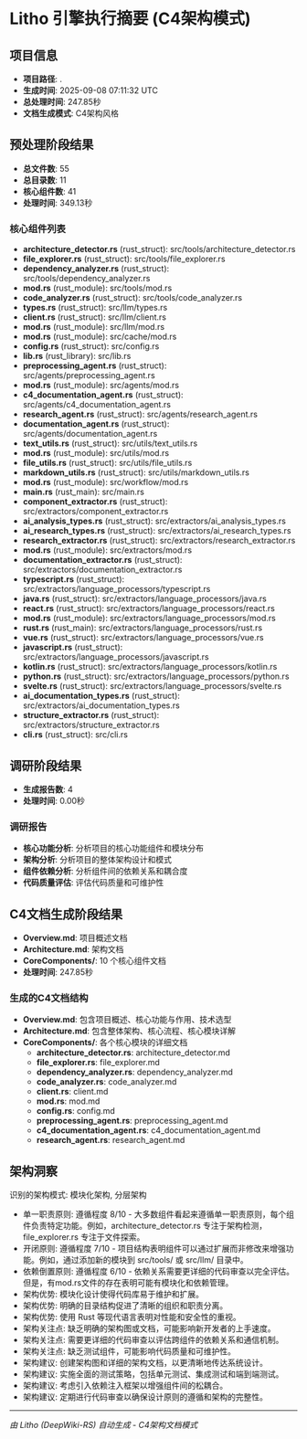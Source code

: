 # Litho 引擎执行摘要 (C4架构模式)

## 项目信息
- **项目路径**: .
- **生成时间**: 2025-09-08 07:11:32 UTC
- **总处理时间**: 247.85秒
- **文档生成模式**: C4架构风格

## 预处理阶段结果
- **总文件数**: 55
- **总目录数**: 11
- **核心组件数**: 41
- **处理时间**: 349.13秒

### 核心组件列表
- **architecture_detector.rs** (rust_struct): src/tools/architecture_detector.rs
- **file_explorer.rs** (rust_struct): src/tools/file_explorer.rs
- **dependency_analyzer.rs** (rust_struct): src/tools/dependency_analyzer.rs
- **mod.rs** (rust_module): src/tools/mod.rs
- **code_analyzer.rs** (rust_struct): src/tools/code_analyzer.rs
- **types.rs** (rust_struct): src/llm/types.rs
- **client.rs** (rust_struct): src/llm/client.rs
- **mod.rs** (rust_module): src/llm/mod.rs
- **mod.rs** (rust_module): src/cache/mod.rs
- **config.rs** (rust_struct): src/config.rs
- **lib.rs** (rust_library): src/lib.rs
- **preprocessing_agent.rs** (rust_struct): src/agents/preprocessing_agent.rs
- **mod.rs** (rust_module): src/agents/mod.rs
- **c4_documentation_agent.rs** (rust_struct): src/agents/c4_documentation_agent.rs
- **research_agent.rs** (rust_struct): src/agents/research_agent.rs
- **documentation_agent.rs** (rust_struct): src/agents/documentation_agent.rs
- **text_utils.rs** (rust_struct): src/utils/text_utils.rs
- **mod.rs** (rust_module): src/utils/mod.rs
- **file_utils.rs** (rust_struct): src/utils/file_utils.rs
- **markdown_utils.rs** (rust_struct): src/utils/markdown_utils.rs
- **mod.rs** (rust_module): src/workflow/mod.rs
- **main.rs** (rust_main): src/main.rs
- **component_extractor.rs** (rust_struct): src/extractors/component_extractor.rs
- **ai_analysis_types.rs** (rust_struct): src/extractors/ai_analysis_types.rs
- **ai_research_types.rs** (rust_struct): src/extractors/ai_research_types.rs
- **research_extractor.rs** (rust_struct): src/extractors/research_extractor.rs
- **mod.rs** (rust_module): src/extractors/mod.rs
- **documentation_extractor.rs** (rust_struct): src/extractors/documentation_extractor.rs
- **typescript.rs** (rust_struct): src/extractors/language_processors/typescript.rs
- **java.rs** (rust_struct): src/extractors/language_processors/java.rs
- **react.rs** (rust_struct): src/extractors/language_processors/react.rs
- **mod.rs** (rust_module): src/extractors/language_processors/mod.rs
- **rust.rs** (rust_main): src/extractors/language_processors/rust.rs
- **vue.rs** (rust_struct): src/extractors/language_processors/vue.rs
- **javascript.rs** (rust_struct): src/extractors/language_processors/javascript.rs
- **kotlin.rs** (rust_struct): src/extractors/language_processors/kotlin.rs
- **python.rs** (rust_struct): src/extractors/language_processors/python.rs
- **svelte.rs** (rust_struct): src/extractors/language_processors/svelte.rs
- **ai_documentation_types.rs** (rust_struct): src/extractors/ai_documentation_types.rs
- **structure_extractor.rs** (rust_struct): src/extractors/structure_extractor.rs
- **cli.rs** (rust_struct): src/cli.rs

## 调研阶段结果
- **生成报告数**: 4
- **处理时间**: 0.00秒

### 调研报告
- **核心功能分析**: 分析项目的核心功能组件和模块分布
- **架构分析**: 分析项目的整体架构设计和模式
- **组件依赖分析**: 分析组件间的依赖关系和耦合度
- **代码质量评估**: 评估代码质量和可维护性

## C4文档生成阶段结果
- **Overview.md**: 项目概述文档
- **Architecture.md**: 架构文档
- **CoreComponents/**: 10 个核心组件文档
- **处理时间**: 247.85秒

### 生成的C4文档结构
- **Overview.md**: 包含项目概述、核心功能与作用、技术选型
- **Architecture.md**: 包含整体架构、核心流程、核心模块详解
- **CoreComponents/**: 各个核心模块的详细文档
    - **architecture_detector.rs**: architecture_detector.md
  - **file_explorer.rs**: file_explorer.md
  - **dependency_analyzer.rs**: dependency_analyzer.md
  - **code_analyzer.rs**: code_analyzer.md
  - **client.rs**: client.md
  - **mod.rs**: mod.md
  - **config.rs**: config.md
  - **preprocessing_agent.rs**: preprocessing_agent.md
  - **c4_documentation_agent.rs**: c4_documentation_agent.md
  - **research_agent.rs**: research_agent.md

## 架构洞察
识别的架构模式: 模块化架构, 分层架构
- 单一职责原则: 遵循程度 8/10 - 大多数组件看起来遵循单一职责原则，每个组件负责特定功能。例如，architecture_detector.rs 专注于架构检测，file_explorer.rs 专注于文件探索。
- 开闭原则: 遵循程度 7/10 - 项目结构表明组件可以通过扩展而非修改来增强功能。例如，通过添加新的模块到 src/tools/ 或 src/llm/ 目录中。
- 依赖倒置原则: 遵循程度 6/10 - 依赖关系需要更详细的代码审查以完全评估。但是，有mod.rs文件的存在表明可能有模块化和依赖管理。
- 架构优势: 模块化设计使得代码库易于维护和扩展。
- 架构优势: 明确的目录结构促进了清晰的组织和职责分离。
- 架构优势: 使用 Rust 等现代语言表明对性能和安全性的重视。
- 架构关注点: 缺乏明确的架构图或文档，可能影响新开发者的上手速度。
- 架构关注点: 需要更详细的代码审查以评估跨组件的依赖关系和通信机制。
- 架构关注点: 缺乏测试组件，可能影响代码质量和可维护性。
- 架构建议: 创建架构图和详细的架构文档，以更清晰地传达系统设计。
- 架构建议: 实施全面的测试策略，包括单元测试、集成测试和端到端测试。
- 架构建议: 考虑引入依赖注入框架以增强组件间的松耦合。
- 架构建议: 定期进行代码审查以确保设计原则的遵循和架构的完整性。

---
*由 Litho (DeepWiki-RS) 自动生成 - C4架构文档模式*
